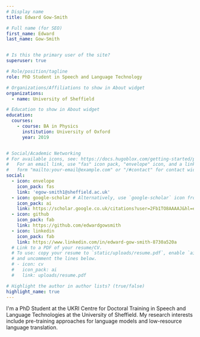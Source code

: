 ```yaml
---
# Display name
title: Edward Gow-Smith

# Full name (for SEO)
first_name: Edward
last_name: Gow-Smith


# Is this the primary user of the site?
superuser: true

# Role/position/tagline
role: PhD Student in Speech and Language Technology

# Organizations/Affiliations to show in About widget
organizations:
  - name: University of Sheffield

# Education to show in About widget
education:
  courses:
    - course: BA in Physics
      institution: University of Oxford
      year: 2019


# Social/Academic Networking
# For available icons, see: https://docs.hugoblox.com/getting-started/page-builder/#icons
#   For an email link, use "fas" icon pack, "envelope" icon, and a link in the
#   form "mailto:your-email@example.com" or "/#contact" for contact widget.
social:
  - icon: envelope
    icon_pack: fas
    link: 'egow-smith1@sheffield.ac.uk'
  - icon: google-scholar # Alternatively, use `google-scholar` icon from `ai` icon pack
    icon_pack: ai
    link: https://scholar.google.co.uk/citations?user=2Fb1TO8AAAAJ&hl=en
  - icon: github
    icon_pack: fab
    link: https://github.com/edwardgowsmith
  - icon: linkedin
    icon_pack: fab
    link: https://www.linkedin.com/in/edward-gow-smith-8730a520a
  # Link to a PDF of your resume/CV.
  # To use: copy your resume to `static/uploads/resume.pdf`, enable `ai` icons in `params.yaml`,
  # and uncomment the lines below.
  # - icon: cv
  #   icon_pack: ai
  #   link: uploads/resume.pdf

# Highlight the author in author lists? (true/false)
highlight_name: true
---
```


I'm a PhD Student at the UKRI Centre for Doctoral Training in Speech and Language Technologies at the University of Sheffield.
My research interests include pre-training approaches for language models and low-resource language translation. 